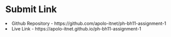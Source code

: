 <h1 > Submit Link </h1> 

<li font-size=20px> Github Repository - https://github.com/apolo-itnet/ph-bh11-assignment-1  </li>
<li font-size=20px> Live Link - https://apolo-itnet.github.io/ph-bh11-assignment-1  </li>
